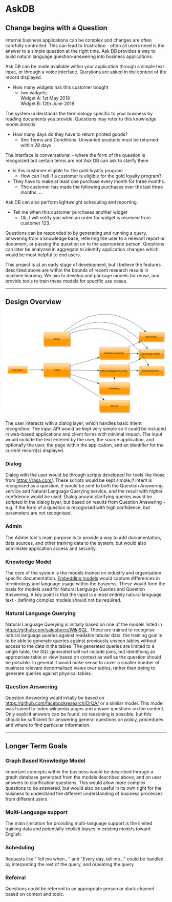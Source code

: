 # AskDB

## Change begins with a Question

Internal business applications can be complex and changes are often carefully controlled. This can lead to frustration - often all users need is the answer to a simple question at the right time. Ask DB provides a way to build natural language question-answering into business applications.

Ask DB can be made available within your application through a simple text input, or through a voice interface. Questions are asked in the context of the record displayed.

* How many widgets has this customer bought
  * two widgets;  
     Widget A: 1st May 2018  
     Widget B: 12th June 2018

The system understands the terminology specific to your business by reading documents you provide. Questions may refer to this knowledge model directly
* How many days do they have to return printed goods?
  * See Terms and Conditions. Unwanted products must be returned within 28 days

The interface is conversational - where the form of the question is recognized but certain terms are not Ask DB can ask to clarify them
* is this customer eligible for the gold loyalty program
  * How can I tell if a customer is eligible for the gold loyalty program?
* They have to make at least one purchase every month for three months.
  * The customer has made the following purchases over the last three months.
...

Ask DB can also perform lightweight scheduling and reporting.
* Tell me when this customer purchases another widget
  * Ok, I will notify you when an order for widget is received from customer 123.

Questions can be responded to by generating and running a query, answering from a knowledge base, referring the user to a relevant report or document, or passing the question on to the appropriate person. Questions can later be analyzed in aggregate to identify application changes which would be most helpful to end users.

This project is at an early stage of development, but I believe the features described above are within the bounds of recent research results in machine learning. We aim to develop and package models for reuse, and provide tools to train these models for specific use cases.

----
## Design Overview

![AskDB Layer Diagram](layers.svg)

The user interacts with a dialog layer, which handles basic intent recognition. The input API would be kept very simple so it could be included in web-based applications and client forms with minimal impact. The input would include the text entered by the user, the source application, and optionally the user, the page within the application, and an identifier for the current record(s) displayed. 

### Dialog
Dialog with the user would be through scripts developed for tools like those from https://rasa.com/. These scripts would be kept simple,if intent is recognised as a question, it would be sent to both the Question Answering service and Natural Language Querying service, and the result with higher confidence would be used. Dialog around clarifying queries would be scripted in the dialog layer, but based on results from Question Answering - e.g. if the form of a question is recognised with high confidence, but parameters are not recognised.

### Admin

The Admin tool's main purpose is to provide a way to add documentation, data sources, and other training data to the system, but would also administer application access and security.

### Knowledge Model

The core of the system is the models trained on industry and organisation specific documentation. [Embedding models](https://en.wikipedia.org/wiki/Word_embedding) would capture differences in terminology and language usage within the business. These would form the basis for models used for Natural Language Queries and Question Answering. A key point is that the input is almost entirely natural language text - defining complex models should not be required.

### Natural Language Querying

Natural Language Querying is initially based on one of the models listed in https://github.com/salesforce/WikiSQL. These are trained to recognise natural language queries against readable tabular data, the training goal is to be able to generate queries against previously unseen tables without access to the data in the tables. The generated queries are limited to a single table, the SQL generated will not include joins, but identifying an appropriate table or view based on context as well as the question should be possible. In general it would make sense to cover a smaller number of business relevant denormalised views over tables, rather than trying to generate queries against physical tables.

### Question Answering

Question Answering would initally be based on https://github.com/facebookresearch/DrQA/ or a similar model. This model was trained to index wikipedia pages and answer questions on the content. Only explicit answers can be found, no reasoning is possible, but this should be sufficient for answering general questions on policy, procedures and where to find particular information.

----

## Longer Term Goals

### Graph Based Knowledge Model

Important concepts within the business would be described through a graph database generated from the models described above, and on user answers to clarification questions. This would allow more complex questions to be answered, but would also be useful in its own right for the business to understand the different understanding of business processes from different users.

### Multi-Language support

The main limitation for providing multi-language support is the limited training data and potentially implicit biases in existing models toward English.  

### Scheduling

Requests like "Tell me when..." and "Every day, tell me..." could be handled by interpreting the rest of the query, and repeating the query 

### Referral

Questions could be referred to an appropriate person or slack channel based on context and topic.
